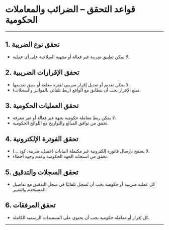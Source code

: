 # قواعد التحقق – الضرائب والمعاملات الحكومية

---

## 1. تحقق نوع الضريبة
- لا يمكن تطبيق ضريبة غير فعالة أو منتهية الصلاحية على أي عملية.

## 2. تحقق الإقرارات الضريبية
- لا يمكن تقديم أو تعديل إقرار ضريبي لفترة مغلقة أو سبق تقديمها.
- مبلغ الإقرار يجب أن يتطابق مع الواقع (ربط تلقائي بالفواتير والسجلات).

## 3. تحقق العمليات الحكومية
- لا يمكن ربط معاملة حكومية بجهة غير فعالة أو غير معرفة.
- تحقق من توافق المبالغ والتواريخ مع اللوائح الحكومية.

## 4. تحقق الفوترة الإلكترونية
- لا يسمح بإرسال فاتورة إلكترونية غير مكتملة البيانات (عميل، ضريبة، كود ...).
- تحقق من استجابة الجهة الحكومية وعدم وجود أخطاء.

## 5. تحقق السجلات والتدقيق
- كل عملية ضريبية أو حكومية يجب أن تُسجل تلقائيًا في سجل التدقيق مع تفاصيل المستخدم والتغيير.

## 6. تحقق المرفقات
- كل إقرار أو معاملة حكومية يجب أن يحتوي على المستندات الرسمية الكاملة.

---